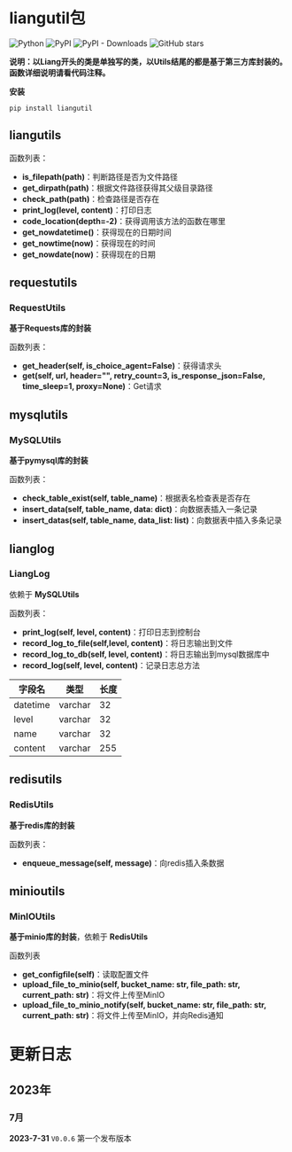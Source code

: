 # liangutil包



![Python](https://img.shields.io/badge/python-3.x-blue.svg)   ![PyPI](https://img.shields.io/pypi/v/liangutil)   ![PyPI - Downloads](https://img.shields.io/pypi/dd/liangutil)   ![GitHub stars](https://img.shields.io/github/stars/Will-Liang/liangutil.svg)

**说明：以Liang开头的类是单独写的类，以Utils结尾的都是基于第三方库封装的。函数详细说明请看代码注释。**

**安装**

```
pip install liangutil
```



## liangutils

函数列表：

- **is_filepath(path)**：判断路径是否为文件路径
- **get_dirpath(path)**：根据文件路径获得其父级目录路径
- **check_path(path)**：检查路径是否存在
- **print_log(level, content)**：打印日志
- **code_location(depth=-2)**：获得调用该方法的函数在哪里
- **get_nowdatetime()**：获得现在的日期时间
- **get_nowtime(now)**：获得现在的时间
- **get_nowdate(now)**：获得现在的日期



## requestutils

### RequestUtils

**基于Requests库的封装**

函数列表：

- **get_header(self, is_choice_agent=False)**：获得请求头
- **get(self, url, header="", retry_count=3, is_response_json=False, time_sleep=1, proxy=None)**：Get请求



## mysqlutils

### **MySQLUtils**

**基于pymysql库的封装**

函数列表：

- **check_table_exist(self, table_name)**：根据表名检查表是否存在
- **insert_data(self, table_name, data: dict)**：向数据表插入一条记录
- **insert_datas(self, table_name, data_list: list)**：向数据表中插入多条记录



## lianglog

### LiangLog

依赖于 **MySQLUtils**

函数列表：

- **print_log(self, level, content)**：打印日志到控制台
- **record_log_to_file(self,level, content)**：将日志输出到文件
- **record_log_to_db(self, level, content)**：将日志输出到mysql数据库中
- **record_log(self, level, content)**：记录日志总方法



| 字段名   | 类型    | 长度 |
| -------- | ------- | ---- |
| datetime | varchar | 32   |
| level    | varchar | 32   |
| name     | varchar | 32   |
| content  | varchar | 255  |



## redisutils

### RedisUtils

**基于redis库的封装**

函数列表：

- **enqueue_message(self, message)**：向redis插入条数据



## minioutils

### MinIOUtils

**基于minio库的封装**，依赖于 **RedisUtils**

函数列表

- **get_configfile(self)**：读取配置文件
- **upload_file_to_minio(self, bucket_name: str, file_path: str, current_path: str)**：将文件上传至MinIO
- **upload_file_to_minio_notify(self, bucket_name: str, file_path: str, current_path: str)**：将文件上传至MinIO，并向Redis通知





# 更新日志

## 2023年

### 7月

**2023-7-31** `V0.0.6`   第一个发布版本



